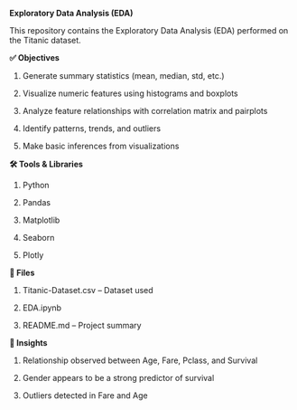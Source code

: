 **Exploratory Data Analysis (EDA)**

This repository contains the Exploratory Data Analysis (EDA) performed on the Titanic dataset.

**✅ Objectives**

1. Generate summary statistics (mean, median, std, etc.)

2. Visualize numeric features using histograms and boxplots

3. Analyze feature relationships with correlation matrix and pairplots

4. Identify patterns, trends, and outliers

5. Make basic inferences from visualizations

**🛠 Tools & Libraries**
1. Python

2. Pandas

3. Matplotlib

4. Seaborn

5. Plotly

**📁 Files**
1. Titanic-Dataset.csv – Dataset used

2. EDA.ipynb

3. README.md – Project summary

**📌 Insights**
1. Relationship observed between Age, Fare, Pclass, and Survival

2. Gender appears to be a strong predictor of survival

3. Outliers detected in Fare and Age

